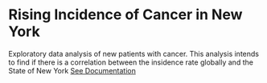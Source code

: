 # Rising Incidence of Cancer in New York
Exploratory data analysis of new patients with cancer. 
This analysis intends to find if there is a correlation between the insidence rate globally and the State of New York [See Documentation](Cancer_NYC.ipynb)
